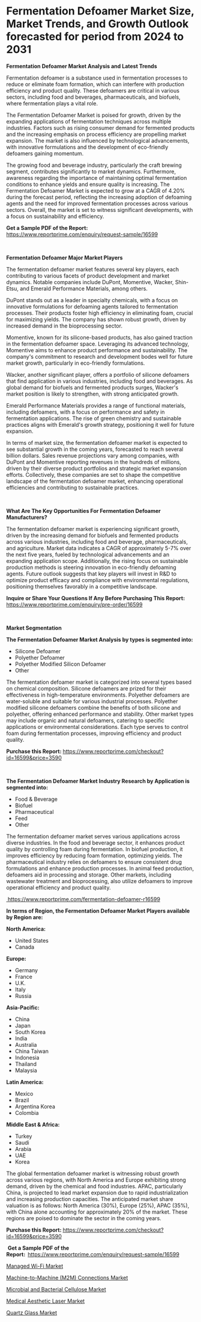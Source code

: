 <p><h1>Fermentation Defoamer Market Size, Market Trends, and Growth Outlook forecasted for period from 2024 to 2031</h1></p><p><strong>Fermentation Defoamer Market Analysis and Latest Trends</strong></p>
<p><p>Fermentation defoamer is a substance used in fermentation processes to reduce or eliminate foam formation, which can interfere with production efficiency and product quality. These defoamers are critical in various sectors, including food and beverages, pharmaceuticals, and biofuels, where fermentation plays a vital role.</p><p>The Fermentation Defoamer Market is poised for growth, driven by the expanding applications of fermentation techniques across multiple industries. Factors such as rising consumer demand for fermented products and the increasing emphasis on process efficiency are propelling market expansion. The market is also influenced by technological advancements, with innovative formulations and the development of eco-friendly defoamers gaining momentum.</p><p>The growing food and beverage industry, particularly the craft brewing segment, contributes significantly to market dynamics. Furthermore, awareness regarding the importance of maintaining optimal fermentation conditions to enhance yields and ensure quality is increasing. The Fermentation Defoamer Market is expected to grow at a CAGR of 4.20% during the forecast period, reflecting the increasing adoption of defoaming agents and the need for improved fermentation processes across various sectors. Overall, the market is set to witness significant developments, with a focus on sustainability and efficiency.</p></p>
<p><strong>Get a Sample PDF of the Report:&nbsp;</strong> <a href="https://www.reportprime.com/enquiry/request-sample/16599?utm_campaign=83&utm_medium=2&utm_source=Github&utm_content=ia&utm_term=23112024&utm_id=fermentation-defoamer">https://www.reportprime.com/enquiry/request-sample/16599</a></p>
<p>&nbsp;</p>
<p><strong>Fermentation Defoamer Major Market Players</strong></p>
<p><p>The fermentation defoamer market features several key players, each contributing to various facets of product development and market dynamics. Notable companies include DuPont, Momentive, Wacker, Shin-Etsu, and Emerald Performance Materials, among others.</p><p>DuPont stands out as a leader in specialty chemicals, with a focus on innovative formulations for defoaming agents tailored to fermentation processes. Their products foster high efficiency in eliminating foam, crucial for maximizing yields. The company has shown robust growth, driven by increased demand in the bioprocessing sector.</p><p>Momentive, known for its silicone-based products, has also gained traction in the fermentation defoamer space. Leveraging its advanced technology, Momentive aims to enhance product performance and sustainability. The company's commitment to research and development bodes well for future market growth, particularly in eco-friendly formulations.</p><p>Wacker, another significant player, offers a portfolio of silicone defoamers that find application in various industries, including food and beverages. As global demand for biofuels and fermented products surges, Wacker's market position is likely to strengthen, with strong anticipated growth.</p><p>Emerald Performance Materials provides a range of functional materials, including defoamers, with a focus on performance and safety in fermentation applications. The rise of green chemistry and sustainable practices aligns with Emerald's growth strategy, positioning it well for future expansion.</p><p>In terms of market size, the fermentation defoamer market is expected to see substantial growth in the coming years, forecasted to reach several billion dollars. Sales revenue projections vary among companies, with DuPont and Momentive reporting revenues in the hundreds of millions, driven by their diverse product portfolios and strategic market expansion efforts. Collectively, these companies are set to shape the competitive landscape of the fermentation defoamer market, enhancing operational efficiencies and contributing to sustainable practices.</p></p>
<p>&nbsp;</p>
<p><strong>What Are The Key Opportunities For Fermentation Defoamer Manufacturers?</strong></p>
<p><p>The fermentation defoamer market is experiencing significant growth, driven by the increasing demand for biofuels and fermented products across various industries, including food and beverage, pharmaceuticals, and agriculture. Market data indicates a CAGR of approximately 5-7% over the next five years, fueled by technological advancements and an expanding application scope. Additionally, the rising focus on sustainable production methods is steering innovation in eco-friendly defoaming agents. Future outlook suggests that key players will invest in R&D to optimize product efficacy and compliance with environmental regulations, positioning themselves favorably in a competitive landscape.</p></p>
<p><strong>Inquire or Share Your Questions If Any Before Purchasing This Report:</strong> <a href="https://www.reportprime.com/enquiry/pre-order/16599?utm_campaign=83&utm_medium=2&utm_source=Github&utm_content=ia&utm_term=23112024&utm_id=fermentation-defoamer">https://www.reportprime.com/enquiry/pre-order/16599</a></p>
<p>&nbsp;</p>
<p><strong>Market Segmentation</strong></p>
<p><strong>The Fermentation Defoamer Market Analysis by types is segmented into:</strong></p>
<p><ul><li>Silicone Defoamer</li><li>Polyether Defoamer</li><li>Polyether Modified Silicon Defoamer</li><li>Other</li></ul></p>
<p><p>The fermentation defoamer market is categorized into several types based on chemical composition. Silicone defoamers are prized for their effectiveness in high-temperature environments. Polyether defoamers are water-soluble and suitable for various industrial processes. Polyether modified silicone defoamers combine the benefits of both silicone and polyether, offering enhanced performance and stability. Other market types may include organic and natural defoamers, catering to specific applications or environmental considerations. Each type serves to control foam during fermentation processes, improving efficiency and product quality.</p></p>
<p><strong>Purchase this Report:&nbsp;</strong><a href="https://www.reportprime.com/checkout?id=16599&price=3590&utm_campaign=83&utm_medium=2&utm_source=Github&utm_content=ia&utm_term=23112024&utm_id=fermentation-defoamer">https://www.reportprime.com/checkout?id=16599&price=3590</a></p>
<p>&nbsp;</p>
<p><strong>The Fermentation Defoamer Market Industry Research by Application is segmented into:</strong></p>
<p><ul><li>Food & Beverage</li><li>Biofuel</li><li>Pharmaceutical</li><li>Feed</li><li>Other</li></ul></p>
<p><p>The fermentation defoamer market serves various applications across diverse industries. In the food and beverage sector, it enhances product quality by controlling foam during fermentation. In biofuel production, it improves efficiency by reducing foam formation, optimizing yields. The pharmaceutical industry relies on defoamers to ensure consistent drug formulations and enhance production processes. In animal feed production, defoamers aid in processing and storage. Other markets, including wastewater treatment and bioprocessing, also utilize defoamers to improve operational efficiency and product quality.</p></p>
<p><a href="https://www.reportprime.com/fermentation-defoamer-r16599?utm_campaign=83&utm_medium=2&utm_source=Github&utm_content=ia&utm_term=23112024&utm_id=fermentation-defoamer">&nbsp;https://www.reportprime.com/fermentation-defoamer-r16599</a></p>
<p><strong>In terms of Region, the Fermentation Defoamer Market Players available by Region are:</strong></p>
<p>
    <p> <strong> North America: </strong>
        <ul>
            <li>United States</li>
            <li>Canada</li>
        </ul>
        </p> 
    <p> <strong> Europe: </strong>
        <ul>
            <li>Germany</li>
            <li>France</li>
            <li>U.K.</li>
            <li>Italy</li>
            <li>Russia</li>
        </ul>
        </p> 
    <p> <strong> Asia-Pacific: </strong>
        <ul>
            <li>China</li>
            <li>Japan</li>
            <li>South Korea</li>
            <li>India</li>
            <li>Australia</li>
            <li>China Taiwan</li>
            <li>Indonesia</li>
            <li>Thailand</li>
            <li>Malaysia</li>
        </ul>
        </p> 
    <p> <strong> Latin America: </strong>
        <ul>
            <li>Mexico</li>
            <li>Brazil</li>
            <li>Argentina Korea</li>
            <li>Colombia</li>
        </ul>
        </p> 
    <p> <strong> Middle East & Africa: </strong>
        <ul>
            <li>Turkey</li>
            <li>Saudi</li>
            <li>Arabia</li>
            <li>UAE</li>
            <li>Korea</li>
        </ul>
    </p>
    </p>
<p><p>The global fermentation defoamer market is witnessing robust growth across various regions, with North America and Europe exhibiting strong demand, driven by the chemical and food industries. APAC, particularly China, is projected to lead market expansion due to rapid industrialization and increasing production capacities. The anticipated market share valuation is as follows: North America (30%), Europe (25%), APAC (35%), with China alone accounting for approximately 20% of the market. These regions are poised to dominate the sector in the coming years.</p></p>
<p><strong>Purchase this Report: </strong><a href="https://www.reportprime.com/checkout?id=16599&price=3590&utm_campaign=83&utm_medium=2&utm_source=Github&utm_content=ia&utm_term=23112024&utm_id=fermentation-defoamer">https://www.reportprime.com/checkout?id=16599&price=3590</a></p>
<p>&nbsp;<strong>Get a Sample PDF of the Report:&nbsp;&nbsp;</strong><a href="https://www.reportprime.com/enquiry/request-sample/16599?utm_campaign=83&utm_medium=2&utm_source=Github&utm_content=ia&utm_term=23112024&utm_id=fermentation-defoamer">https://www.reportprime.com/enquiry/request-sample/16599</a></p>
<p><strong></strong></p>
<p><p><a href="https://issuu.com/reportprime-2/docs/managed-wi-fi-market-size-2030.pptx_9e933c6790cc09?utm_campaign=83&utm_medium=2&utm_source=Github&utm_content=ia&utm_term=23112024&utm_id=fermentation-defoamer">Managed Wi-Fi Market</a></p><p><a href="https://issuu.com/reportprime-2/docs/machine-to-machine-m2m-connections-_bce869828879f2?utm_campaign=83&utm_medium=2&utm_source=Github&utm_content=ia&utm_term=23112024&utm_id=fermentation-defoamer">Machine-to-Machine (M2M) Connections Market</a></p><p><a href="https://github.com/carmelacoderre833/Market-Research-Report-List-1/blob/main/microbial-and-bacterial-cellulose-market.md?utm_campaign=83&utm_medium=2&utm_source=Github&utm_content=ia&utm_term=23112024&utm_id=fermentation-defoamer">Microbial and Bacterial Cellulose Market</a></p><p><a href="https://www.linkedin.com/pulse/medical-aesthetic-laser-market-share-revenue-analysis-segment-n8are?utm_campaign=83&utm_medium=2&utm_source=Github&utm_content=ia&utm_term=23112024&utm_id=fermentation-defoamer">Medical Aesthetic Laser Market</a></p><p><a href="https://github.com/mharielmesa/Market-Research-Report-List-5/blob/main/quartz-glass-market.md?utm_campaign=83&utm_medium=2&utm_source=Github&utm_content=ia&utm_term=23112024&utm_id=fermentation-defoamer">Quartz Glass Market</a></p></p>